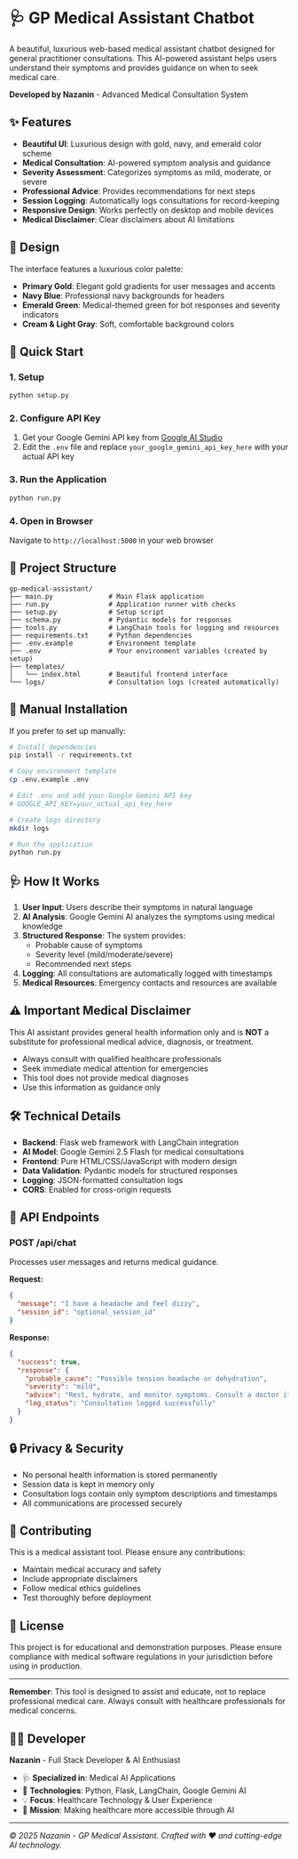 # 🩺 GP Medical Assistant Chatbot

A beautiful, luxurious web-based medical assistant chatbot designed for general practitioner consultations. This AI-powered assistant helps users understand their symptoms and provides guidance on when to seek medical care.

**Developed by Nazanin** - Advanced Medical Consultation System

## ✨ Features

- **Beautiful UI**: Luxurious design with gold, navy, and emerald color scheme
- **Medical Consultation**: AI-powered symptom analysis and guidance
- **Severity Assessment**: Categorizes symptoms as mild, moderate, or severe
- **Professional Advice**: Provides recommendations for next steps
- **Session Logging**: Automatically logs consultations for record-keeping
- **Responsive Design**: Works perfectly on desktop and mobile devices
- **Medical Disclaimer**: Clear disclaimers about AI limitations

## 🎨 Design

The interface features a luxurious color palette:
- **Primary Gold**: Elegant gold gradients for user messages and accents
- **Navy Blue**: Professional navy backgrounds for headers
- **Emerald Green**: Medical-themed green for bot responses and severity indicators
- **Cream & Light Gray**: Soft, comfortable background colors

## 🚀 Quick Start

### 1. Setup
```bash
python setup.py
```

### 2. Configure API Key
1. Get your Google Gemini API key from [Google AI Studio](https://makersuite.google.com/app/apikey)
2. Edit the `.env` file and replace `your_google_gemini_api_key_here` with your actual API key

### 3. Run the Application
```bash
python run.py
```

### 4. Open in Browser
Navigate to `http://localhost:5000` in your web browser

## 📁 Project Structure

```
gp-medical-assistant/
├── main.py              # Main Flask application
├── run.py               # Application runner with checks
├── setup.py             # Setup script
├── schema.py            # Pydantic models for responses
├── tools.py             # LangChain tools for logging and resources
├── requirements.txt     # Python dependencies
├── .env.example         # Environment template
├── .env                 # Your environment variables (created by setup)
├── templates/
│   └── index.html       # Beautiful frontend interface
└── logs/                # Consultation logs (created automatically)
```

## 🔧 Manual Installation

If you prefer to set up manually:

```bash
# Install dependencies
pip install -r requirements.txt

# Copy environment template
cp .env.example .env

# Edit .env and add your Google Gemini API key
# GOOGLE_API_KEY=your_actual_api_key_here

# Create logs directory
mkdir logs

# Run the application
python run.py
```

## 🩺 How It Works

1. **User Input**: Users describe their symptoms in natural language
2. **AI Analysis**: Google Gemini AI analyzes the symptoms using medical knowledge
3. **Structured Response**: The system provides:
   - Probable cause of symptoms
   - Severity level (mild/moderate/severe)
   - Recommended next steps
4. **Logging**: All consultations are automatically logged with timestamps
5. **Medical Resources**: Emergency contacts and resources are available

## ⚠️ Important Medical Disclaimer

This AI assistant provides general health information only and is **NOT** a substitute for professional medical advice, diagnosis, or treatment. 

- Always consult with qualified healthcare professionals
- Seek immediate medical attention for emergencies
- This tool does not provide medical diagnoses
- Use this information as guidance only

## 🛠️ Technical Details

- **Backend**: Flask web framework with LangChain integration
- **AI Model**: Google Gemini 2.5 Flash for medical consultations
- **Frontend**: Pure HTML/CSS/JavaScript with modern design
- **Data Validation**: Pydantic models for structured responses
- **Logging**: JSON-formatted consultation logs
- **CORS**: Enabled for cross-origin requests

## 📝 API Endpoints

### POST /api/chat
Processes user messages and returns medical guidance.

**Request:**
```json
{
  "message": "I have a headache and feel dizzy",
  "session_id": "optional_session_id"
}
```

**Response:**
```json
{
  "success": true,
  "response": {
    "probable_cause": "Possible tension headache or dehydration",
    "severity": "mild",
    "advice": "Rest, hydrate, and monitor symptoms. Consult a doctor if symptoms persist.",
    "log_status": "Consultation logged successfully"
  }
}
```

## 🔒 Privacy & Security

- No personal health information is stored permanently
- Session data is kept in memory only
- Consultation logs contain only symptom descriptions and timestamps
- All communications are processed securely

## 🤝 Contributing

This is a medical assistant tool. Please ensure any contributions:
- Maintain medical accuracy and safety
- Include appropriate disclaimers
- Follow medical ethics guidelines
- Test thoroughly before deployment

## 📄 License

This project is for educational and demonstration purposes. Please ensure compliance with medical software regulations in your jurisdiction before using in production.

---

**Remember**: This tool is designed to assist and educate, not to replace professional medical care. Always consult with healthcare professionals for medical concerns.

## 👩‍💻 **Developer**

**Nazanin** - Full Stack Developer & AI Enthusiast

- 🩺 **Specialized in**: Medical AI Applications
- 🚀 **Technologies**: Python, Flask, LangChain, Google Gemini AI
- 💡 **Focus**: Healthcare Technology & User Experience
- 🌟 **Mission**: Making healthcare more accessible through AI

---

*© 2025 Nazanin - GP Medical Assistant. Crafted with ❤️ and cutting-edge AI technology.*